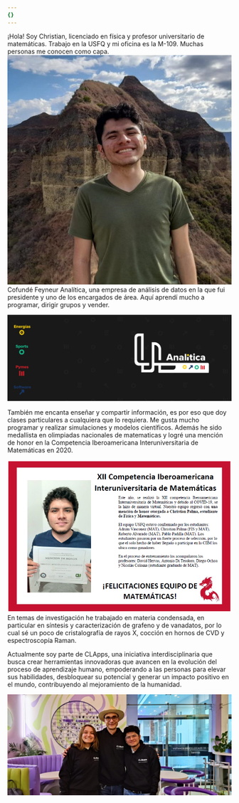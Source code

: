 ```yaml
---
{}
---
```

   
¡Hola! Soy Christian, licenciado en física y profesor universitario de matemáticas. Trabajo en la USFQ y mi oficina es la M-109. Muchas personas me conocen como capa.   
![](images/Pasted%20image%2020231011185809.png)   
Cofundé Feyneur Analítica, una empresa de análisis de datos en la que fui presidente y uno de los encargados de área. Aquí aprendí mucho a programar, dirigir grupos y vender.   
   
![](images/Pasted%20image%2020231011185646.png)   
   
También me encanta enseñar y compartir información, es por eso que doy clases particulares a cualquiera que lo requiera. Me gusta mucho programar y realizar simulaciones y modelos científicos. Además he sido medallista en olimpiadas nacionales de matematicas y logré una mención de honor en la Competencia Iberoamericana Interuniversitaria de Matemáticas en 2020.   
   
![](images/Pasted%20image%2020231011190053.png)   
En temas de investigación he trabajado en materia condensada, en particular en síntesis  y caracterización de grafeno y de vanadatos, por lo cual sé un poco de cristalografía de rayos X, cocción en hornos de CVD y espectroscopía Raman.   
   
Actualmente soy parte de CLApps, una iniciativa interdisciplinaria que busca crear herramientas innovadoras que avancen en la evolución del proceso de aprendizaje humano, empoderando a las personas para elevar sus habilidades, desbloquear su potencial y generar un impacto positivo en el mundo, contribuyendo al mejoramiento de la humanidad.   
   
![](images/Imagen%20de%20WhatsApp%202023-09-29%20a%20las%2018.17.43_d2340097.jpg)